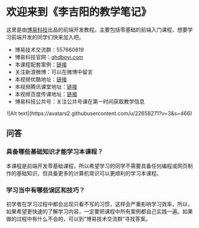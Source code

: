 # 欢迎来到《李吉阳的教学笔记》
这里是由[博易科技](www.qhdboyi.com)出品的前端开发教程。主要包括零基础的前端入门课程，想要学习前端开发的同学们快来加入吧。
* 博易技术交流群：557660819
* 博易科技官网：[qhdboyi.com](http://www.qhdboyi.com)
* 本课程配套案例：[链接](https://github.com/jiyangluck/front-end)
* 关注新浪微博：可以在微博中留言
* 本视频优酷地址：[链接]()
* 本视频腾讯课堂地址：[链接]()
* 本视频百度传课地址：[链接]()
* 博易科技公共号：关注公共号课在第一时间获取教学信息

<center>
![Alt text](https://avatars2.githubusercontent.com/u/22658271?v=3&s=466)
</center>


## 问答

### 具备哪些基础知识才能学习本课程？
本课程是前端开发零基础课程，所以希望学习的同学不需要具备任何编程或网页制作的基础知识，但具备更多的计算机常识可以更顺利的学习本课程。

### 学习当中有哪些误区和技巧？
初学者在学习过程中都会出现只看不写的习惯，这样会严重影响学习效率，所以，如果希望更快速的了解学习内容，一定要把课程中所有案例都自己实践一遍。如果做的过程中有什么不会的，可以到“博易技术交流群”寻找答案。


